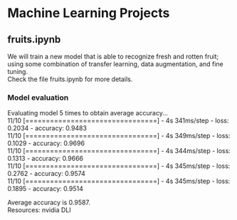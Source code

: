 # Machine Learning Projects<br>
## fruits.ipynb<br>
We will train a new model that is able to recognize fresh and rotten fruit; using some combination of transfer learning, data augmentation, and fine tuning.<br>
Check the file fruits.ipynb for more details.<br>
### Model evaluation<br>
Evaluating model 5 times to obtain average accuracy...<br>
11/10 [================================] - 4s 341ms/step - loss: 0.2034 - accuracy: 0.9483<br>
11/10 [================================] - 4s 349ms/step - loss: 0.1029 - accuracy: 0.9696<br>
11/10 [================================] - 4s 344ms/step - loss: 0.1313 - accuracy: 0.9666<br>
11/10 [================================] - 4s 345ms/step - loss: 0.2762 - accuracy: 0.9574<br>
11/10 [================================] - 4s 345ms/step - loss: 0.1895 - accuracy: 0.9514<br>

Average accuracy is 0.9587.<br>
Resources: nvidia DLI<br>

